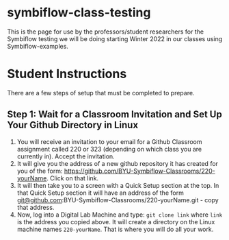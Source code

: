 # symbiflow-class-testing
This is the page for use by the professors/student researchers for the Symbiflow testing we will be doing starting Winter 2022 in our classes using Symbiflow-examples.

# Student Instructions
There are a few steps of setup that must be completed to prepare.

## Step 1: Wait for a Classroom Invitation and Set Up Your Github Directory in Linux
1. You will receive an invitation to your email for a Github Classroom assignment called 220 or 323 (depending on which class you are currently in).  Accept the  invitation.
2. It will give you the address of a new github repository it has created for you of the form: https://github.com/BYU-Symbiflow-Classrooms/220-yourName.  Click on that link.
3. It will then take you to a screen with a Quick Setup section at the top.  In that Quick Setup section it will have an address of the form git@github.com:BYU-Symbiflow-Classrooms/220-yourName.git - copy that address. 
4. Now, log into a Digital Lab Machine and type: `git clone link` where `link` is the address you copied above.  It will create a directory on the Linux machine names `220-yourName`.  That is where you will do all your work.

